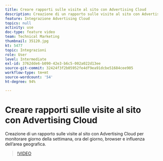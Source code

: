```yaml
---
title: Creare rapporti sulle visite al sito con Advertising Cloud
description: Creazione di un rapporto sulle visite al sito con Advertising Cloud per monitorare giorno della settimana, ora del giorno, browser e influenza dell’area geografica.
feature: Integrazione Advertising Cloud
topics: null
activity: use
doc-type: feature video
team: Technical Marketing
thumbnail: 35120.jpg
kt: 5477
topic: Integrazioni
role: User
level: Intermediate
exl-id: 3762dde6-b090-42e3-b6c5-002a022d13ee
source-git-commit: 32424f3f2b05952fe4df9ea91dcbe51684cee905
workflow-type: tm+mt
source-wordcount: '54'
ht-degree: 94%

---
```


# Creare rapporti sulle visite al sito con Advertising Cloud

Creazione di un rapporto sulle visite al sito con Advertising Cloud per monitorare giorno della settimana, ora del giorno, browser e influenza dell’area geografica.

>[!VIDEO](https://video.tv.adobe.com/v/35120/?quality=12&learn=on)
